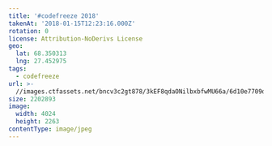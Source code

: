 ```yaml
---
title: '#codefreeze 2018'
takenAt: '2018-01-15T12:23:16.000Z'
rotation: 0
license: Attribution-NoDerivs License
geo:
  lat: 68.350313
  lng: 27.452975
tags:
  - codefreeze
url: >-
  //images.ctfassets.net/bncv3c2gt878/3kEF8qdaONilbxbfwMU66a/6d10e7709df67913e69c582d345cf297/codefreeze-2018_38902745175_o
size: 2202893
image:
  width: 4024
  height: 2263
contentType: image/jpeg
---
```


